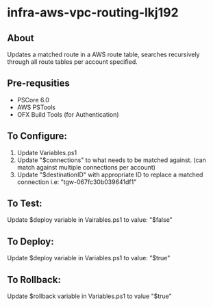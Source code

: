 # infra-aws-vpc-routing-lkj192
## About
Updates a matched route in a AWS route table, searches recursively through all route tables per account specified.

## Pre-requsities
+ PSCore 6.0
+ AWS PSTools
+ OFX Build Tools (for Authentication)

## To Configure:
1) Update Variables.ps1
2) Update "$connections" to what needs to be matched against. (can match against multiple connections per account)
3) Update "$destinationID" with appropriate ID to replace a matched connection i.e: "tgw-067fc30b039641df1"

## To Test:
Update $deploy variable in Vairables.ps1 to value: "$false" 

## To Deploy:
Update $deploy variable in Variables.ps1 to value: "$true"

## To Rollback:
Update $rollback variable in Variables.ps1 to value "$true"